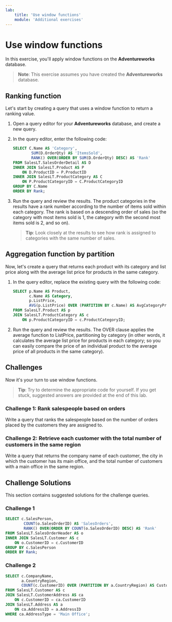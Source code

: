 ```yaml
---
lab:
    title: 'Use window functions'
    module: 'Additional exercises'
---
```

# Use window functions

In this exercise, you'll apply window functions on the **Adventureworks** database.

> **Note**: This exercise assumes you have created the **Adventureworks** database.

## Ranking function

Let's start by creating a query that uses a window function to return a ranking value.

1. Open a query editor for your **Adventureworks** database, and create a new query.
1. In the query editor, enter the following code:

    ```sql
    SELECT C.Name AS 'Category',
            SUM(D.OrderQty) AS 'ItemsSold',
            RANK() OVER(ORDER BY SUM(D.OrderQty) DESC) AS 'Rank'
    FROM SalesLT.SalesOrderDetail AS D
    INNER JOIN SalesLT.Product AS P
        ON D.ProductID = P.ProductID
    INNER JOIN SalesLT.ProductCategory AS C
        ON P.ProductCategoryID = C.ProductCategoryID
    GROUP BY C.Name
    ORDER BY Rank;
    ```

1. Run the query and review the results. The product categories in the results have a rank number according to the number of items sold within each category. The rank is based on a descending order of sales (so the category with most items sold is 1, the category with the second most items sold is 2, and so on).

    > **Tip**: Look closely at the results to see how rank is assigned to categories with the same number of sales.

## Aggregation function by partition

Now, let's create a query that returns each product with its category and list price along with the average list price for products in the same category.

1. In the query editor, replace the existing query with the following code:

    ```sql
    SELECT p.Name AS Product,
           c.Name AS Category,
           p.ListPrice,
           AVG(p.ListPrice) OVER (PARTITION BY c.Name) AS AvgCategoryPrice
    FROM SalesLT.Product AS p
    JOIN SalesLT.ProductCategory AS c
        ON p.ProductCategoryID = c.ProductCategoryID;
    ```

1. Run the query and review the results. The OVER clause applies the average function to ListPrice, partitioning by category (in other words, it calculates the average list price for products in each category; so you can easily compare the price of an individual product to the average price of all products in the same category).

## Challenges

Now it's your turn to use window functions.

> **Tip**: Try to determine the appropriate code for yourself. If you get stuck, suggested answers are provided at the end of this lab.

### Challenge 1: Rank salespeople based on orders

Write a query that ranks the salespeople based on the number of orders placed by the customers they are assigned to.

### Challenge 2: Retrieve each customer with the total number of customers in the same region

Write a query that returns the company name of each customer, the city in which the customer has its main office, and the total number of customers with a main office in the same region.

## Challenge Solutions

This section contains suggested solutions for the challenge queries.

### Challenge 1

```sql
SELECT c.SalesPerson,
        COUNT(o.SalesOrderID) AS 'SalesOrders',
        RANK() OVER(ORDER BY COUNT(o.SalesOrderID) DESC) AS 'Rank'
FROM SalesLT.SalesOrderHeader AS o
INNER JOIN SalesLT.Customer AS c
    ON o.CustomerID = c.CustomerID
GROUP BY c.SalesPerson
ORDER BY Rank;
```

### Challenge 2

```sql
SELECT c.CompanyName,
       a.CountryRegion,
       COUNT(c.CustomerID) OVER (PARTITION BY a.CountryRegion) AS CustomersInRegion
FROM SalesLT.Customer AS c
JOIN SalesLT.CustomerAddress AS ca
    ON c.CustomerID = ca.CustomerID
JOIN SalesLT.Address AS a
    ON ca.AddressID = a.AddressID
WHERE ca.AddressType = 'Main Office';
```
